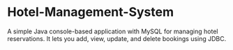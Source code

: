 # Hotel-Management-System
A simple Java console-based application with MySQL for managing hotel reservations. It lets you add, view, update, and delete bookings using JDBC.
